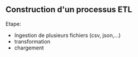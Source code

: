 ## Construction d'un processus ETL

Etape:
- Ingestion de plusieurs fichiers (csv, json,...)
- transformation
- chargement